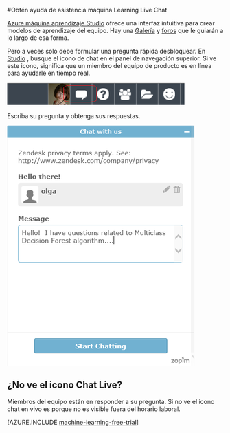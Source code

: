<properties 
    pageTitle="Obtén ayuda de asistencia máquina Learning Live Chat | Microsoft Azure" 
    description="Obtener ayuda en tiempo real de aprendizaje en la nube con la característica Live soporte de Chat." 
    services="machine-learning" 
    documentationCenter="" 
    authors="garyericson" 
    manager="opapel" 
    editor="cgronlun"/>
<tags 
    ms.service="machine-learning" 
    ms.workload="data-services" 
    ms.tgt_pltfrm="na" 
    ms.devlang="na" 
    ms.topic="article" 
    ms.date="09/29/2016" 
    ms.author="garye"/>
#<a name="get-help-from-machine-learning-live-chat-support"></a>Obtén ayuda de asistencia máquina Learning Live Chat

[Azure máquina aprendizaje Studio](machine-learning-what-is-ml-studio.md) ofrece una interfaz intuitiva para crear modelos de aprendizaje del equipo. Hay una [Galería](machine-learning-gallery-how-to-use-contribute-publish.md) y [foros](https://social.msdn.microsoft.com/forums/azure/home?forum=MachineLearning) que le guiarán a lo largo de esa forma. 

Pero a veces solo debe formular una pregunta rápida desbloquear. En [Studio](machine-learning-what-is-ml-studio.md) , busque el icono de chat en el panel de navegación superior.  Si ve este icono, significa que un miembro del equipo de producto es en línea para ayudarle en tiempo real.

![Chat de Azure m](./media/machine-learning-live-chat/AzureMLChatNavBar.png)

Escriba su pregunta y obtenga sus respuestas.

![Cuadro de diálogo Azure conversación m](./media/machine-learning-live-chat/AzureMLChat.png)

## <a name="dont-see-the-live-chat-icon"></a>¿No ve el icono Chat Live?
Miembros del equipo están en responder a su pregunta. Si no ve el icono chat en vivo es porque no es visible fuera del horario laboral. 

[AZURE.INCLUDE [machine-learning-free-trial](../../includes/machine-learning-free-trial.md)] 
